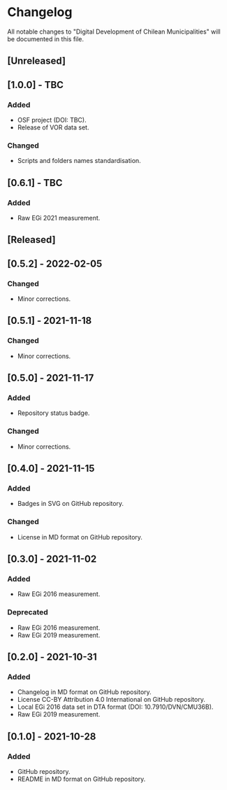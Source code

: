 # Changelog
All notable changes to "Digital Development of Chilean Municipalities" will be documented in this file.

## [Unreleased]

## [1.0.0] - TBC
### Added
- OSF project (DOI: TBC).
- Release of VOR data set.
### Changed
- Scripts and folders names standardisation.

## [0.6.1] - TBC
### Added
- Raw EGi 2021 measurement.

## [Released]

## [0.5.2] - 2022-02-05
### Changed
- Minor corrections.

## [0.5.1] - 2021-11-18
### Changed
- Minor corrections.

## [0.5.0] - 2021-11-17
### Added
- Repository status badge.
### Changed
- Minor corrections.

## [0.4.0] - 2021-11-15
### Added
- Badges in SVG on GitHub repository.
### Changed
- License in MD format on GitHub repository.

## [0.3.0] - 2021-11-02
### Added
- Raw EGi 2016 measurement.
### Deprecated
- Raw EGi 2016 measurement.
- Raw EGi 2019 measurement.

## [0.2.0] - 2021-10-31
### Added
- Changelog in MD format on GitHub repository.
- License CC-BY Attribution 4.0 International on GitHub repository.
- Local EGi 2016 data set in DTA format (DOI: 10.7910/DVN/CMU36B).
- Raw EGi 2019 measurement.

## [0.1.0] - 2021-10-28
### Added
- GitHub repository.
- README in MD format on GitHub repository.
